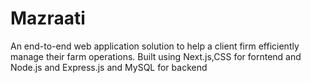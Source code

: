 # Mazraati
An end-to-end web application solution to help a client firm efficiently manage their farm operations. Built using Next.js,CSS for forntend and Node.js and Express.js and MySQL for backend
